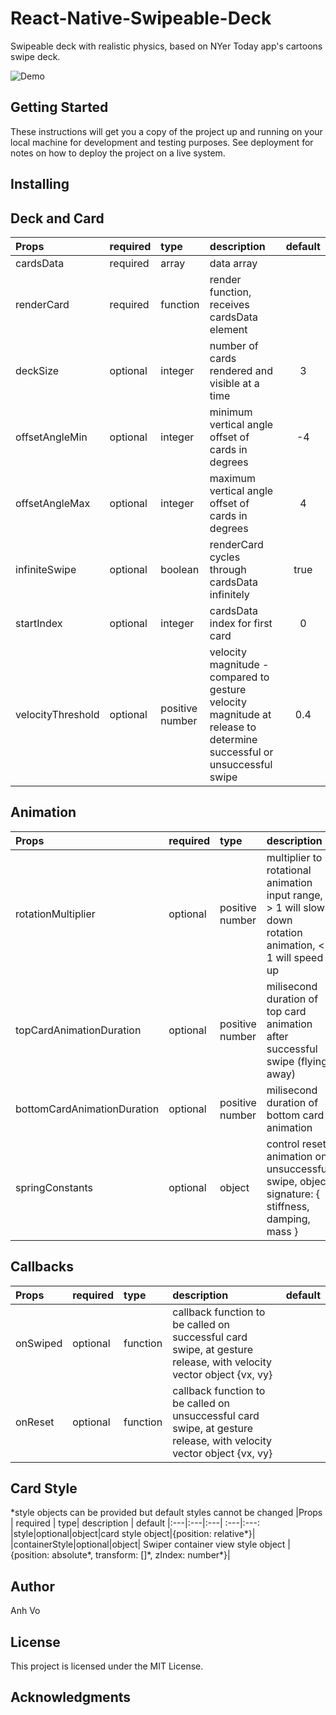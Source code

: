 
# React-Native-Swipeable-Deck

Swipeable deck with realistic physics, based on NYer Today app's cartoons swipe deck. 

![Demo](https://media.giphy.com/media/oX7tHujPDy8mBs246V/giphy.gif)
## Getting Started

These instructions will get you a copy of the project up and running on your local machine for development and testing purposes. See deployment for notes on how to deploy the project on a live system.


## Installing


## Deck and Card

|Props | required | type| description | default
|:---|:---|:---| :---|:---:
| cardsData | required| array | data array | |
renderCard | required | function | render function, receives cardsData element | |
|deckSize| optional | integer | number of cards rendered and visible at a time | 3|
|offsetAngleMin | optional| integer| minimum vertical angle offset of cards in degrees| -4|
|offsetAngleMax| optional | integer | maximum vertical angle offset of cards in degrees | 4|
|infiniteSwipe|optional|boolean|renderCard cycles through cardsData infinitely | true|
|startIndex| optional | integer | cardsData index for first card | 0|
|velocityThreshold| optional | positive number | velocity magnitude - compared to gesture velocity magnitude at release to determine successful or unsuccessful swipe | 0.4|

## Animation

|Props | required | type| description | default
|:---|:---|:---| :---|:---:
|rotationMultiplier| optional | positive number | multiplier to rotational animation input range, > 1 will slow down rotation animation, < 1 will speed up | 1 |
|topCardAnimationDuration|optional| positive number | milisecond duration of  top card animation after successful swipe (flying away)| 1000 | 
|bottomCardAnimationDuration|optional| positive number | milisecond duration of  bottom card animation | 500
|springConstants|optional| object  | control reset animation on unsuccessful swipe, object signature: { stiffness, damping, mass } | {stiffness: 50, damping: 30, mass: 0.5} | 

## Callbacks

|Props | required | type| description | default
|:---|:---|:---| :---|:---:
|onSwiped| optional | function | callback function to be called on successful card swipe, at gesture release, with velocity vector object {vx, vy}| |
|onReset|optional|function|callback function to be called on unsuccessful card swipe, at gesture release, with velocity vector object {vx, vy} ||

## Card Style
\*style objects can be provided but default styles cannot be changed
|Props | required | type| description | default
|:---|:---|:---| :---|:---:
|style|optional|object|card style object|{position: relative\*}|
|containerStyle|optional|object| Swiper container view style object |{position: absolute\*, transform: []\*, zIndex: number\*}|

## Author

Anh Vo

## License

This project is licensed under the MIT License.

## Acknowledgments







